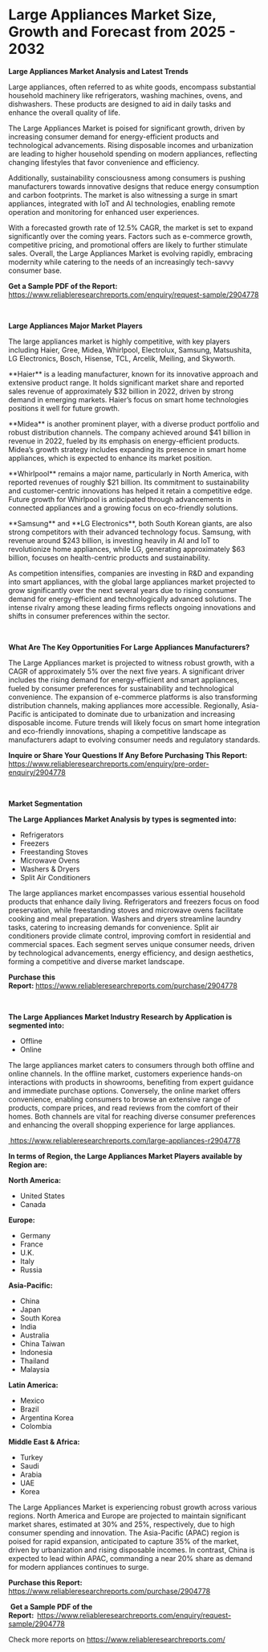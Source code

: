 <p><h1>Large Appliances Market Size, Growth and Forecast from 2025 - 2032</h1></p><p><strong>Large Appliances Market Analysis and Latest Trends</strong></p>
<p><p>Large appliances, often referred to as white goods, encompass substantial household machinery like refrigerators, washing machines, ovens, and dishwashers. These products are designed to aid in daily tasks and enhance the overall quality of life.</p><p>The Large Appliances Market is poised for significant growth, driven by increasing consumer demand for energy-efficient products and technological advancements. Rising disposable incomes and urbanization are leading to higher household spending on modern appliances, reflecting changing lifestyles that favor convenience and efficiency.</p><p>Additionally, sustainability consciousness among consumers is pushing manufacturers towards innovative designs that reduce energy consumption and carbon footprints. The market is also witnessing a surge in smart appliances, integrated with IoT and AI technologies, enabling remote operation and monitoring for enhanced user experiences.</p><p>With a forecasted growth rate of 12.5% CAGR, the market is set to expand significantly over the coming years. Factors such as e-commerce growth, competitive pricing, and promotional offers are likely to further stimulate sales. Overall, the Large Appliances Market is evolving rapidly, embracing modernity while catering to the needs of an increasingly tech-savvy consumer base.</p></p>
<p><strong>Get a Sample PDF of the Report:&nbsp;</strong> <a href="https://www.reliableresearchreports.com/enquiry/request-sample/2904778?utm_campaign=2714&utm_medium=2&utm_source=Github&utm_content=ia&utm_term=12032025&utm_id=large-appliances">https://www.reliableresearchreports.com/enquiry/request-sample/2904778</a></p>
<p>&nbsp;</p>
<p><strong>Large Appliances Major Market Players</strong></p>
<p><p>The large appliances market is highly competitive, with key players including Haier, Gree, Midea, Whirlpool, Electrolux, Samsung, Matsushita, LG Electronics, Bosch, Hisense, TCL, Arcelik, Meiling, and Skyworth. </p><p>**Haier** is a leading manufacturer, known for its innovative approach and extensive product range. It holds significant market share and reported sales revenue of approximately $32 billion in 2022, driven by strong demand in emerging markets. Haier’s focus on smart home technologies positions it well for future growth.</p><p>**Midea** is another prominent player, with a diverse product portfolio and robust distribution channels. The company achieved around $41 billion in revenue in 2022, fueled by its emphasis on energy-efficient products. Midea’s growth strategy includes expanding its presence in smart home appliances, which is expected to enhance its market position.</p><p>**Whirlpool** remains a major name, particularly in North America, with reported revenues of roughly $21 billion. Its commitment to sustainability and customer-centric innovations has helped it retain a competitive edge. Future growth for Whirlpool is anticipated through advancements in connected appliances and a growing focus on eco-friendly solutions.</p><p>**Samsung** and **LG Electronics**, both South Korean giants, are also strong competitors with their advanced technology focus. Samsung, with revenue around $243 billion, is investing heavily in AI and IoT to revolutionize home appliances, while LG, generating approximately $63 billion, focuses on health-centric products and sustainability.</p><p>As competition intensifies, companies are investing in R&D and expanding into smart appliances, with the global large appliances market projected to grow significantly over the next several years due to rising consumer demand for energy-efficient and technologically advanced solutions. The intense rivalry among these leading firms reflects ongoing innovations and shifts in consumer preferences within the sector.</p></p>
<p>&nbsp;</p>
<p><strong>What Are The Key Opportunities For Large Appliances Manufacturers?</strong></p>
<p><p>The Large Appliances market is projected to witness robust growth, with a CAGR of approximately 5% over the next five years. A significant driver includes the rising demand for energy-efficient and smart appliances, fueled by consumer preferences for sustainability and technological convenience. The expansion of e-commerce platforms is also transforming distribution channels, making appliances more accessible. Regionally, Asia-Pacific is anticipated to dominate due to urbanization and increasing disposable income. Future trends will likely focus on smart home integration and eco-friendly innovations, shaping a competitive landscape as manufacturers adapt to evolving consumer needs and regulatory standards.</p></p>
<p><strong>Inquire or Share Your Questions If Any Before Purchasing This Report:</strong> <a href="https://www.reliableresearchreports.com/enquiry/pre-order-enquiry/2904778?utm_campaign=2714&utm_medium=2&utm_source=Github&utm_content=ia&utm_term=12032025&utm_id=large-appliances">https://www.reliableresearchreports.com/enquiry/pre-order-enquiry/2904778</a></p>
<p>&nbsp;</p>
<p><strong>Market Segmentation</strong></p>
<p><strong>The Large Appliances Market Analysis by types is segmented into:</strong></p>
<p><ul><li>Refrigerators</li><li>Freezers</li><li>Freestanding Stoves</li><li>Microwave Ovens</li><li>Washers & Dryers</li><li>Split Air Conditioners</li></ul></p>
<p><p>The large appliances market encompasses various essential household products that enhance daily living. Refrigerators and freezers focus on food preservation, while freestanding stoves and microwave ovens facilitate cooking and meal preparation. Washers and dryers streamline laundry tasks, catering to increasing demands for convenience. Split air conditioners provide climate control, improving comfort in residential and commercial spaces. Each segment serves unique consumer needs, driven by technological advancements, energy efficiency, and design aesthetics, forming a competitive and diverse market landscape.</p></p>
<p><strong>Purchase this Report:&nbsp;</strong><a href="https://www.reliableresearchreports.com/purchase/2904778?utm_campaign=2714&utm_medium=2&utm_source=Github&utm_content=ia&utm_term=12032025&utm_id=large-appliances">https://www.reliableresearchreports.com/purchase/2904778</a></p>
<p>&nbsp;</p>
<p><strong>The Large Appliances Market Industry Research by Application is segmented into:</strong></p>
<p><ul><li>Offline</li><li>Online</li></ul></p>
<p><p>The large appliances market caters to consumers through both offline and online channels. In the offline market, customers experience hands-on interactions with products in showrooms, benefiting from expert guidance and immediate purchase options. Conversely, the online market offers convenience, enabling consumers to browse an extensive range of products, compare prices, and read reviews from the comfort of their homes. Both channels are vital for reaching diverse consumer preferences and enhancing the overall shopping experience for large appliances.</p></p>
<p><a href="https://www.reliableresearchreports.com/large-appliances-r2904778?utm_campaign=2714&utm_medium=2&utm_source=Github&utm_content=ia&utm_term=12032025&utm_id=large-appliances">&nbsp;https://www.reliableresearchreports.com/large-appliances-r2904778</a></p>
<p><strong>In terms of Region, the Large Appliances Market Players available by Region are:</strong></p>
<p>
    <p> <strong> North America: </strong>
        <ul>
            <li>United States</li>
            <li>Canada</li>
        </ul>
        </p> 
    <p> <strong> Europe: </strong>
        <ul>
            <li>Germany</li>
            <li>France</li>
            <li>U.K.</li>
            <li>Italy</li>
            <li>Russia</li>
        </ul>
        </p> 
    <p> <strong> Asia-Pacific: </strong>
        <ul>
            <li>China</li>
            <li>Japan</li>
            <li>South Korea</li>
            <li>India</li>
            <li>Australia</li>
            <li>China Taiwan</li>
            <li>Indonesia</li>
            <li>Thailand</li>
            <li>Malaysia</li>
        </ul>
        </p> 
    <p> <strong> Latin America: </strong>
        <ul>
            <li>Mexico</li>
            <li>Brazil</li>
            <li>Argentina Korea</li>
            <li>Colombia</li>
        </ul>
        </p> 
    <p> <strong> Middle East & Africa: </strong>
        <ul>
            <li>Turkey</li>
            <li>Saudi</li>
            <li>Arabia</li>
            <li>UAE</li>
            <li>Korea</li>
        </ul>
    </p>
    </p>
<p><p>The Large Appliances Market is experiencing robust growth across various regions. North America and Europe are projected to maintain significant market shares, estimated at 30% and 25%, respectively, due to high consumer spending and innovation. The Asia-Pacific (APAC) region is poised for rapid expansion, anticipated to capture 35% of the market, driven by urbanization and rising disposable incomes. In contrast, China is expected to lead within APAC, commanding a near 20% share as demand for modern appliances continues to surge.</p></p>
<p><strong>Purchase this Report: </strong><a href="https://www.reliableresearchreports.com/purchase/2904778?utm_campaign=2714&utm_medium=2&utm_source=Github&utm_content=ia&utm_term=12032025&utm_id=large-appliances">https://www.reliableresearchreports.com/purchase/2904778</a></p>
<p>&nbsp;<strong>Get a Sample PDF of the Report:&nbsp;&nbsp;</strong><a href="https://www.reliableresearchreports.com/enquiry/request-sample/2904778?utm_campaign=2714&utm_medium=2&utm_source=Github&utm_content=ia&utm_term=12032025&utm_id=large-appliances">https://www.reliableresearchreports.com/enquiry/request-sample/2904778</a></p>
<p><strong></strong></p>
<p>Check more reports on <a href="https://www.reliableresearchreports.com/?utm_campaign=2714&utm_medium=2&utm_source=Github&utm_content=ia&utm_term=12032025&utm_id=large-appliances">https://www.reliableresearchreports.com/</a></p>